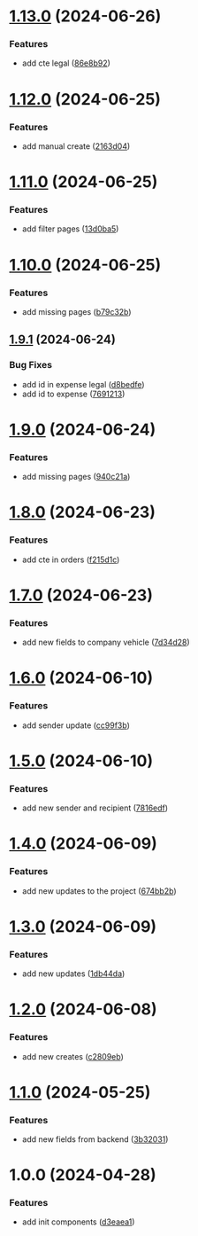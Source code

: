 # [1.13.0](https://github.com/GabrielGuedess/TMS-Web/compare/v1.12.0...v1.13.0) (2024-06-26)


### Features

* add cte legal ([86e8b92](https://github.com/GabrielGuedess/TMS-Web/commit/86e8b923d1a7a4f8867b6e652870b63579837688))

# [1.12.0](https://github.com/GabrielGuedess/TMS-Web/compare/v1.11.0...v1.12.0) (2024-06-25)


### Features

* add manual create ([2163d04](https://github.com/GabrielGuedess/TMS-Web/commit/2163d04ed990e7a34f203e9e9d8a7ad962c3d733))

# [1.11.0](https://github.com/GabrielGuedess/TMS-Web/compare/v1.10.0...v1.11.0) (2024-06-25)


### Features

* add filter pages ([13d0ba5](https://github.com/GabrielGuedess/TMS-Web/commit/13d0ba56adfab3e55e163b3e53fb069c100cda7a))

# [1.10.0](https://github.com/GabrielGuedess/TMS-Web/compare/v1.9.1...v1.10.0) (2024-06-25)


### Features

* add missing pages ([b79c32b](https://github.com/GabrielGuedess/TMS-Web/commit/b79c32bf2490cf9f5f25838c4e6bf7a03c1bf8a4))

## [1.9.1](https://github.com/GabrielGuedess/TMS-Web/compare/v1.9.0...v1.9.1) (2024-06-24)


### Bug Fixes

* add id in expense legal ([d8bedfe](https://github.com/GabrielGuedess/TMS-Web/commit/d8bedfed7c23a87ab1fe0f9a582b890fcb849d6c))
* add id to expense ([7691213](https://github.com/GabrielGuedess/TMS-Web/commit/76912139ca81308cf62c8ba5245f3952328ad863))

# [1.9.0](https://github.com/GabrielGuedess/TMS-Web/compare/v1.8.0...v1.9.0) (2024-06-24)


### Features

* add missing pages ([940c21a](https://github.com/GabrielGuedess/TMS-Web/commit/940c21acb3b0b1fcc5cf840deb478aba2c383633))

# [1.8.0](https://github.com/GabrielGuedess/TMS-Web/compare/v1.7.0...v1.8.0) (2024-06-23)


### Features

* add cte in orders ([f215d1c](https://github.com/GabrielGuedess/TMS-Web/commit/f215d1c68aff198e3b101ca1d8b40bfce0a30d4e))

# [1.7.0](https://github.com/GabrielGuedess/TMS-Web/compare/v1.6.0...v1.7.0) (2024-06-23)


### Features

* add new fields to company vehicle ([7d34d28](https://github.com/GabrielGuedess/TMS-Web/commit/7d34d28b8ae92480ceb9c3a29b7c36c0d505ab89))

# [1.6.0](https://github.com/GabrielGuedess/TMS-Web/compare/v1.5.0...v1.6.0) (2024-06-10)


### Features

* add sender update ([cc99f3b](https://github.com/GabrielGuedess/TMS-Web/commit/cc99f3beb5d467e535554a9f5594a7625a033a3f))

# [1.5.0](https://github.com/GabrielGuedess/TMS-Web/compare/v1.4.0...v1.5.0) (2024-06-10)


### Features

* add new sender and recipient ([7816edf](https://github.com/GabrielGuedess/TMS-Web/commit/7816edfc3068665e18f38eee736e73618f72ad0b))

# [1.4.0](https://github.com/GabrielGuedess/TMS-Web/compare/v1.3.0...v1.4.0) (2024-06-09)


### Features

* add new updates to the project ([674bb2b](https://github.com/GabrielGuedess/TMS-Web/commit/674bb2bfec62afaf983f5a3b69e0c676293297ce))

# [1.3.0](https://github.com/GabrielGuedess/TMS-Web/compare/v1.2.0...v1.3.0) (2024-06-09)


### Features

* add new updates ([1db44da](https://github.com/GabrielGuedess/TMS-Web/commit/1db44da328657feb5782ae681cabedc061f07f9a))

# [1.2.0](https://github.com/GabrielGuedess/TMS-Web/compare/v1.1.0...v1.2.0) (2024-06-08)


### Features

* add new creates ([c2809eb](https://github.com/GabrielGuedess/TMS-Web/commit/c2809ebd34178b9ee1f7d9d6f1ad9caedff1fbd3))

# [1.1.0](https://github.com/GabrielGuedess/TMS-Web/compare/v1.0.0...v1.1.0) (2024-05-25)


### Features

* add new fields from backend ([3b32031](https://github.com/GabrielGuedess/TMS-Web/commit/3b32031c9c79568cc3992ba7697617b8903347d4))

# 1.0.0 (2024-04-28)


### Features

* add init components ([d3eaea1](https://github.com/GabrielGuedess/TMS-Web/commit/d3eaea16e4f41aaf7f05902ad6a808c1bcc52254))
